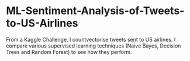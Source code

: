 # ML-Sentiment-Analysis-of-Tweets-to-US-Airlines
From a Kaggle Challenge, I countvectorise tweets sent to US airlines. I compare various supervised learning techniques (Naive Bayes, Decision Trees and Random Forest) to see how they perform. 
